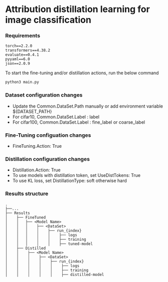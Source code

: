 # Attribution distillation learning for image classification 

### Requirements
```angular2html
torch==2.2.0
transformers==4.38.2
evaluate==0.4.1
pyyaml==6.0
json==2.0.9
```

To start the fine-tuning and/or distillation actions, run the below command

```bash 
python3 main.py 
```

### Dataset configuration changes
- Update the Common.DataSet.Path manually or add environment variable ${DATASET_PATH}
- For cifar10, Common.DataSet.Label : label
- For cifar100, Common.DataSet.Label : fine_label  or coarse_label

### Fine-Tuning configuation changes
-  FineTuning.Action: True


### Distillation configuration changes
-  Distillation.Action: True
- To use models with distillation token, set UseDistTokens: True
- To use KL loss, set DistillationType: soft otherwise hard


### Results structure

    .
    ├──...     
    ├── Results                
    │    ├── FineTuned                
    │    │   ├── <Model Name>                      
    │    │   │    ├── <DataSet>                   
    │    │   │    │    ├── run_{index}                  
    │    │   │    │    │    ├── logs
    │    │   │    │    │    ├── training
    │    │   │    │    │    ├── tuned-model
    │    ├── Distilled                
    │    │    ├── <Model Name>                      
    │    │    │    ├── <DataSet>                   
    │    │    │    │    ├── run_{index}                  
    │    │    │    │    │    ├── logs
    │    │    │    │    │    ├── training
    │    │    │    │    │    ├── distilled-model


